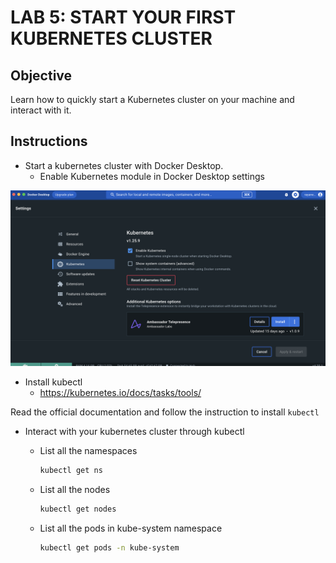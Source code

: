 # LAB 5: START YOUR FIRST KUBERNETES CLUSTER

## Objective

Learn how to quickly start a Kubernetes cluster on your machine and interact with it.

## Instructions

- Start a kubernetes cluster with Docker Desktop.
  - Enable Kubernetes module in Docker Desktop settings

![Kubernetes](./docker-desktop-kubernetes.png)

- Install kubectl
  - https://kubernetes.io/docs/tasks/tools/

Read the official documentation and follow the instruction to install `kubectl`

- Interact with your kubernetes cluster through kubectl
  - List all the namespaces
  
    ```bash
    kubectl get ns
    ```
  - List all the nodes

    ```bash
    kubectl get nodes
    ```
  - List all the pods in kube-system namespace

    ```bash
    kubectl get pods -n kube-system
    ```
